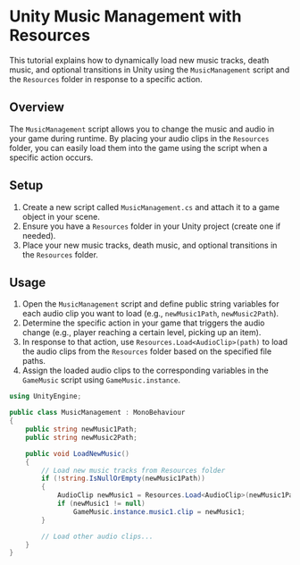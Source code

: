 # Unity Music Management with Resources

This tutorial explains how to dynamically load new music tracks, death music, and optional transitions in Unity using the `MusicManagement` script and the `Resources` folder in response to a specific action.

## Overview

The `MusicManagement` script allows you to change the music and audio in your game during runtime. By placing your audio clips in the `Resources` folder, you can easily load them into the game using the script when a specific action occurs.

## Setup

1. Create a new script called `MusicManagement.cs` and attach it to a game object in your scene.
2. Ensure you have a `Resources` folder in your Unity project (create one if needed).
3. Place your new music tracks, death music, and optional transitions in the `Resources` folder.

## Usage

1. Open the `MusicManagement` script and define public string variables for each audio clip you want to load (e.g., `newMusic1Path`, `newMusic2Path`).
2. Determine the specific action in your game that triggers the audio change (e.g., player reaching a certain level, picking up an item).
3. In response to that action, use `Resources.Load<AudioClip>(path)` to load the audio clips from the `Resources` folder based on the specified file paths.
4. Assign the loaded audio clips to the corresponding variables in the `GameMusic` script using `GameMusic.instance`.

```csharp
using UnityEngine;

public class MusicManagement : MonoBehaviour
{
    public string newMusic1Path;
    public string newMusic2Path;

    public void LoadNewMusic()
    {
        // Load new music tracks from Resources folder
        if (!string.IsNullOrEmpty(newMusic1Path))
        {
            AudioClip newMusic1 = Resources.Load<AudioClip>(newMusic1Path);
            if (newMusic1 != null)
                GameMusic.instance.music1.clip = newMusic1;
        }

        // Load other audio clips...
    }
}
```
